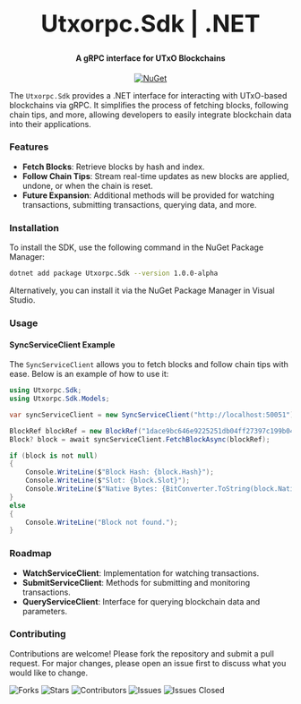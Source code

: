 <div align="center">
  <h1 style="font-size: 3em;">Utxorpc.Sdk | .NET</h1>
  <h4>A gRPC interface for UTxO Blockchains</h4>
</div>
<div align="center">
  <a href="https://www.nuget.org/packages/Utxorpc.Sdk/">
    <img src="https://img.shields.io/nuget/v/Utxorpc.Sdk.svg" alt="NuGet">
  </a>
</div>

The `Utxorpc.Sdk` provides a .NET interface for interacting with UTxO-based blockchains via gRPC. It simplifies the process of fetching blocks, following chain tips, and more, allowing developers to easily integrate blockchain data into their applications.

### Features

- **Fetch Blocks**: Retrieve blocks by hash and index.
- **Follow Chain Tips**: Stream real-time updates as new blocks are applied, undone, or when the chain is reset.
- **Future Expansion**: Additional methods will be provided for watching transactions, submitting transactions, querying data, and more.

### Installation

To install the SDK, use the following command in the NuGet Package Manager:

```bash
dotnet add package Utxorpc.Sdk --version 1.0.0-alpha
```

Alternatively, you can install it via the NuGet Package Manager in Visual Studio.

### Usage

#### SyncServiceClient Example

The `SyncServiceClient` allows you to fetch blocks and follow chain tips with ease. Below is an example of how to use it:

```csharp
using Utxorpc.Sdk;
using Utxorpc.Sdk.Models;

var syncServiceClient = new SyncServiceClient("http://localhost:50051");

BlockRef blockRef = new BlockRef("1dace9bc646e9225251db04ff27397c199b04ec3f83c94cad28c438c3e7eeb50", 67823979);
Block? block = await syncServiceClient.FetchBlockAsync(blockRef);

if (block is not null)
{
    Console.WriteLine($"Block Hash: {block.Hash}");
    Console.WriteLine($"Slot: {block.Slot}");
    Console.WriteLine($"Native Bytes: {BitConverter.ToString(block.NativeBytes)}");
}
else
{
    Console.WriteLine("Block not found.");
}

```

### Roadmap

- **WatchServiceClient**: Implementation for watching transactions.
- **SubmitServiceClient**: Methods for submitting and monitoring transactions.
- **QueryServiceClient**: Interface for querying blockchain data and parameters.

### Contributing

Contributions are welcome! Please fork the repository and submit a pull request. For major changes, please open an issue first to discuss what you would like to change.

![Forks](https://img.shields.io/github/forks/utxorpc/dotnet-sdk.svg?style=social) 
![Stars](https://img.shields.io/github/stars/utxorpc/dotnet-sdk.svg?style=social) 
![Contributors](https://img.shields.io/github/contributors/utxorpc/dotnet-sdk.svg) 
![Issues](https://img.shields.io/github/issues/utxorpc/dotnet-sdk.svg) 
![Issues Closed](https://img.shields.io/github/issues-closed/utxorpc/dotnet-sdk.svg) 


